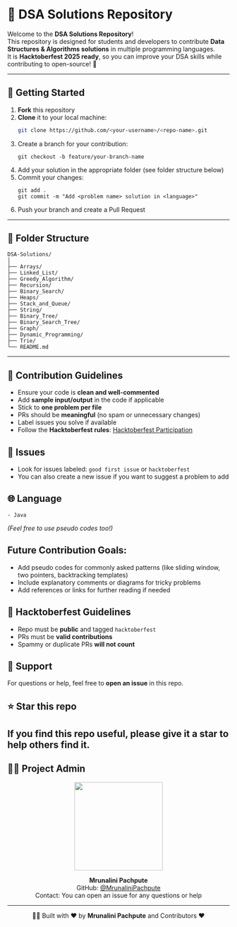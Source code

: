 # 🧩 DSA Solutions Repository

Welcome to the **DSA Solutions Repository**!  
This repository is designed for students and developers to contribute **Data Structures & Algorithms solutions** in multiple programming languages.  
It is **Hacktoberfest 2025 ready**, so you can improve your DSA skills while contributing to open-source! 🚀

---

## 🚀 Getting Started

1. **Fork** this repository  
2. **Clone** it to your local machine:  
   ```bash
   git clone https://github.com/<your-username>/<repo-name>.git
3. Create a branch for your contribution:
   ```
   git checkout -b feature/your-branch-name
   ```
4. Add your solution in the appropriate folder (see folder structure below)
5. Commit your changes:
   ```
   git add .
   git commit -m "Add <problem name> solution in <language>"
   ```
6. Push your branch and create a Pull Request
---
## 📂 Folder Structure
```
DSA-Solutions/
│
├── Arrays/
├── Linked_List/
├── Greedy_Algorithm/
├── Recursion/
├── Binary_Search/
├── Heaps/
├── Stack_and_Queue/
├── String/
├── Binary_Tree/
├── Binary_Search_Tree/
├── Graph/
├── Dynamic_Programming/
├── Trie/
└── README.md
```
---
## 📝 Contribution Guidelines

- Ensure your code is **clean and well-commented**  
- Add **sample input/output** in the code if applicable  
- Stick to **one problem per file**  
- PRs should be **meaningful** (no spam or unnecessary changes)  
- Label issues you solve if available  
- Follow the **Hacktoberfest rules**: [Hacktoberfest Participation](https://hacktoberfest.com/participation/)  

## 🔖 Issues

- Look for issues labeled: `good first issue` or `hacktoberfest`  
- You can also create a new issue if you want to suggest a problem to add  

## 🌐 Language
```
- Java  
```
*(Feel free to use pseudo codes too!)*  

## Future Contribution Goals:
- Add pseudo codes for commonly asked patterns (like sliding window, two pointers, backtracking templates)
- Include explanatory comments or diagrams for tricky problems
- Add references or links for further reading if needed

## 🎯 Hacktoberfest Guidelines

- Repo must be **public** and tagged `hacktoberfest`  
- PRs must be **valid contributions**  
- Spammy or duplicate PRs **will not count**  

## 🤝 Support

For questions or help, feel free to **open an issue** in this repo.  

## ⭐ Star this repo

If you find this repo useful, **please give it a star** to help others find it.  
---
## 🧑‍💻 Project Admin

<p align="center">
  <a href="https://github.com/MrunaliniPachpute">
    <img src="https://github.com/MrunaliniPachpute.png" width="200"/>
  </a>
</p>

<p align="center">
  <strong>Mrunalini Pachpute</strong><br/>
  GitHub: <a href="https://github.com/MrunaliniPachpute">@MrunaliniPachpute</a><br/>
  Contact: You can open an issue for any questions or help
</p>

---

<p align="center"> 👨‍💻 Built with ❤️ by <b>Mrunalini Pachpute</b> and Contributors ❤️ </p>

